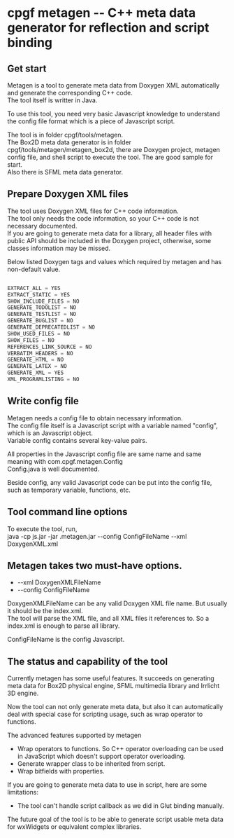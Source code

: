 

# cpgf metagen -- C++ meta data generator for reflection and script binding

## Get start

Metagen is a tool to generate meta data from Doxygen XML automatically and generate the corresponding C++ code.  
The tool itself is writter in Java.

To use this tool, you need very basic Javascript knowledge to understand the config file format which is a piece of Javascript script.

The tool is in folder cpgf/tools/metagen.  
The Box2D meta data generator is in folder cpgf/tools/metagen/metagen_box2d, there are Doxygen project, metagen config file, and shell script to execute the tool. The are good sample for start.  
Also there is SFML meta data generator.  
## Prepare Doxygen XML files

The tool uses Doxygen XML files for C++ code information.  
The tool only needs the code information, so your C++ code is not necessary documented.  
If you are going to generate meta data for a library, all header files with public API should be included in the Doxygen project, otherwise, some classes information may be missed.

Below listed Doxygen tags and values which required by metagen and has non-default value.
```c++

EXTRACT_ALL = YES
EXTRACT_STATIC = YES
SHOW_INCLUDE_FILES = NO
GENERATE_TODOLIST = NO
GENERATE_TESTLIST = NO
GENERATE_BUGLIST = NO
GENERATE_DEPRECATEDLIST = NO
SHOW_USED_FILES = NO
SHOW_FILES = NO
REFERENCES_LINK_SOURCE = NO
VERBATIM_HEADERS = NO
GENERATE_HTML = NO
GENERATE_LATEX = NO
GENERATE_XML = YES
XML_PROGRAMLISTING = NO
```

## Write config file

Metagen needs a config file to obtain necessary information.  
The config file itself is a Javascript script with a variable named "config", which is an Javascript object.  
Variable config contains several key-value pairs.

All properties in the Javascript config file are same name and same meaning with com.cpgf.metagen.Config  
Config.java is well documented.

Beside config, any valid Javascript code can be put into the config file, such as temporary variable, functions, etc.

## Tool command line options

To execute the tool, run,  
java -cp js.jar -jar .metagen.jar --config ConfigFileName --xml DoxygenXML.xml

## Metagen takes two must-have options.
  * --xml DoxygenXMLFileName
  * --config ConfigFileName

DoxygenXMLFileName can be any valid Doxygen XML file name. But usually it should be the index.xml.  
The tool will parse the XML file, and all XML files it references to. So a index.xml is enough to parse all library.

ConfigFileName is the config Javascript.

## The status and capability of the tool

Currently metagen has some useful features. It succeeds on generating meta data for Box2D physical engine, SFML multimedia library and Irrlicht 3D engine. 

Now the tool can not only generate meta data, but also it can automatically deal with special case for scripting usage, such as wrap operator to functions.

The advanced features supported by metagen

  * Wrap operators to functions. So C++ operator overloading can be used in JavaScript which doesn't support operator overloading.
  * Generate wrapper class to be inherited from script.
  * Wrap bitfields with properties.

If you are going to generate meta data to use in script, here are some limitations:
  * The tool can't handle script callback as we did in Glut binding manually.

The future goal of the tool is to be able to generate script usable meta data for wxWidgets or equivalent complex libraries.
